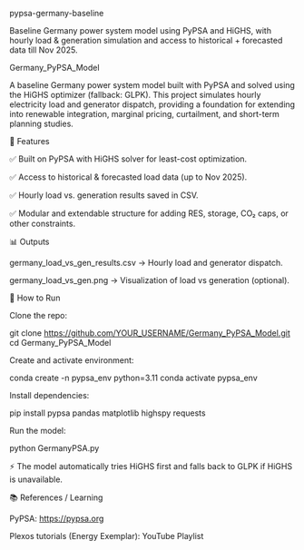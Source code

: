 pypsa-germany-baseline

Baseline Germany power system model using PyPSA and HiGHS, with hourly load & generation simulation and access to historical + forecasted data till Nov 2025.

Germany_PyPSA_Model

A baseline Germany power system model built with PyPSA
 and solved using the HiGHS optimizer (fallback: GLPK).
This project simulates hourly electricity load and generator dispatch, providing a foundation for extending into renewable integration, marginal pricing, curtailment, and short-term planning studies.

🔹 Features

✅ Built on PyPSA with HiGHS solver for least-cost optimization.

✅ Access to historical & forecasted load data (up to Nov 2025).

✅ Hourly load vs. generation results saved in CSV.

✅ Modular and extendable structure for adding RES, storage, CO₂ caps, or other constraints.

📊 Outputs

germany_load_vs_gen_results.csv → Hourly load and generator dispatch.

germany_load_vs_gen.png → Visualization of load vs generation (optional).

🚀 How to Run

Clone the repo:

git clone https://github.com/YOUR_USERNAME/Germany_PyPSA_Model.git
cd Germany_PyPSA_Model


Create and activate environment:

conda create -n pypsa_env python=3.11
conda activate pypsa_env


Install dependencies:

pip install pypsa pandas matplotlib highspy requests


Run the model:

python GermanyPSA.py


⚡ The model automatically tries HiGHS first and falls back to GLPK if HiGHS is unavailable.

📚 References / Learning

PyPSA: https://pypsa.org

Plexos tutorials (Energy Exemplar): YouTube Playlist

